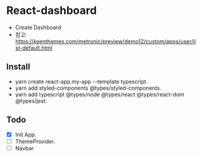 # React-dashboard
- Create Dashboard
- 참고: https://keenthemes.com/metronic/preview/demo12/custom/apps/user/list-default.html 


## Install
- yarn create react-app my-app --template typescript.
- yarn add styled-components @types/styled-components.
- yarn add typescript @types/node @types/react @types/react-dom @types/jest

## Todo
- [x] Init App.
- [ ] ThemeProvider.
- [ ] Navbar
